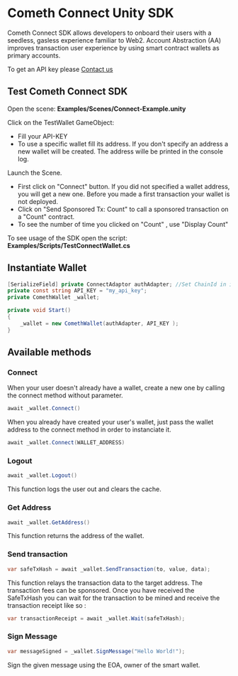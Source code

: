 # Cometh Connect Unity SDK

Cometh Connect SDK allows developers to onboard their users with a seedless, gasless experience familiar to Web2.
Account Abstraction (AA) improves transaction user experience by using smart contract wallets as primary accounts.

To get an API key please [Contact us](https://cometh.io/)

## Test Cometh Connect SDK

Open the scene: **Examples/Scenes/Connect-Example.unity**

Click on the TestWallet GameObject:

  * Fill your API-KEY
  * To use a specific wallet fill its address. If you don't specify an address a new wallet will be created. The address wille be printed in the console log.

Launch the Scene.

  * First click on "Connect" button. If you did not specified a wallet address, you will get a new one. Before you made a first transaction your wallet is not deployed.
  * Click on "Send Sponsored Tx: Count" to call a sponsored transaction on a "Count" contract.
  * To see the number of time you clicked on "Count" , use "Display Count"

To see usage of the SDK open the script: **Examples/Scripts/TestConnectWallet.cs**

## Instantiate Wallet

```C#
[SerializeField] private ConnectAdaptor authAdapter; //Set ChainId in inspector
private const string API_KEY = "my_api_key";
private ComethWallet _wallet;

private void Start()
{
    _wallet = new ComethWallet(authAdapter, API_KEY );
}
```

## Available methods

### Connect

When your user doesn't already have a wallet, create a new one by calling the connect method without parameter.

```C#
await _wallet.Connect()
```

When you already have created your user's wallet, just pass the wallet address to the connect method in order to instanciate it.

```C#
await _wallet.Connect(WALLET_ADDRESS)
```

### Logout

```C#
await _wallet.Logout()
```

This function logs the user out and clears the cache.

### Get Address

```C#
await _wallet.GetAddress()
```

This function returns the address of the wallet.

### Send transaction

```C#
var safeTxHash = await _wallet.SendTransaction(to, value, data);
```

This function relays the transaction data to the target address. The transaction fees can be sponsored.
Once you have received the SafeTxHash you can wait for the transaction to be mined and receive the transaction receipt like so :

```C#
var transactionReceipt = await _wallet.Wait(safeTxHash);
```

### Sign Message

```C#
var messageSigned = _wallet.SignMessage("Hello World!");
```

Sign the given message using the EOA, owner of the smart wallet.
